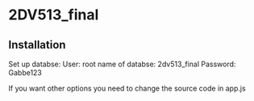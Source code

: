 # 2DV513_final

## Installation

Set up databse:
User: root
name of databse: 2dv513_final
Password: Gabbe123

If you want other options you need to change the source code in app.js
